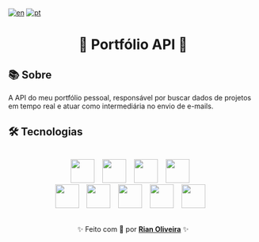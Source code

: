 <br>

[![en](https://img.shields.io/badge/lang-en_us-red.svg)](https://github.com/riandeoliveira/portfolio-api/blob/main/README.md)
[![pt](https://img.shields.io/badge/lang-pt_br-blue.svg)](https://github.com/riandeoliveira/portfolio-api/blob/main/README.pt-br.md)

<div align="center">
  <h1>🚀 Portfólio API 🚀</h1>
</div>

## 📚 Sobre

A API do meu portfólio pessoal, responsável por buscar dados de projetos em tempo real e atuar como intermediária no envio de e-mails.

## 🛠️ Tecnologias

<br>

<div align="center">
  <img src="https://skillicons.dev/icons?i=git" width="48" /> &nbsp;&nbsp;
  <img src="https://skillicons.dev/icons?i=github" width="48" /> &nbsp;&nbsp;
  <img src="https://skillicons.dev/icons?i=githubactions" width="48" /> &nbsp;&nbsp;
  <img src="https://skillicons.dev/icons?i=js" width="48" /> &nbsp;&nbsp;
  <br>
  <img src="https://skillicons.dev/icons?i=md" width="48" /> &nbsp;&nbsp;
  <img src="https://skillicons.dev/icons?i=nodejs" width="48" /> &nbsp;&nbsp;
  <img src="https://skillicons.dev/icons?i=pnpm" width="48" /> &nbsp;&nbsp;
  <img src="https://skillicons.dev/icons?i=ts" width="48" /> &nbsp;&nbsp;
  <img src="https://skillicons.dev/icons?i=vscode" width="48" /> &nbsp;&nbsp;
</div>

<br>

<p align="center">
  ✨ Feito com 💙 por <a href="https://github.com/riandeoliveira"><strong>Rian Oliveira</strong></a> ✨
</p>
